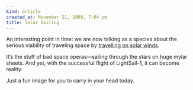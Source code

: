 ```yaml
---
kind: article
created_at: November 21, 2009, 7:04 pm
title: Solar Sailing
---
```


<div><p>An interesting point in time: we are now talking as a species about the serious viability of traveling space by <a href="http://www.google.com/search?q=http://www.nytimes.com/2009/11/10/science/space/10solar.html">travelling on solar winds</a>.</p>
<p>It&#8217;s the stuff of bad space operas&#8212;sailing through the stars on huge mylar sheets. And yet, with the successful flight of LightSail-1, it can become reality.</p>
<p>Just a fun image for you to carry in your head today.</p></div>